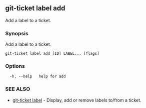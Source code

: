 ## git-ticket label add

Add a label to a ticket.

### Synopsis

Add a label to a ticket.

```
git-ticket label add [ID] LABEL... [flags]
```

### Options

```
  -h, --help   help for add
```

### SEE ALSO

* [git-ticket label](git-ticket_label.md)	 - Display, add or remove labels to/from a ticket.

